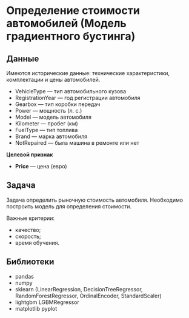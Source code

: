 # Определение стоимости автомобилей (Модель градиентного бустинга)

## Данные

Имеются исторические данные: технические характеристики, комплектации и цены автомобилей.

- VehicleType — тип автомобильного кузова
- RegistrationYear — год регистрации автомобиля
- Gearbox — тип коробки передач
- Power — мощность (л. с.)
- Model — модель автомобиля
- Kilometer — пробег (км)
- FuelType — тип топлива
- Brand — марка автомобиля
- NotRepaired — была машина в ремонте или нет

**Целевой признак**

- **Price** — цена (евро)

## Задача

Задача определить рыночную стоимость автомобиля.  Необходимо построить модель для определения стоимости.

Важные критерии:

- качество;
- скорость;
- время обучения.

## Библиотеки

- pandas
- numpy
- sklearn  (LinearRegression, DecisionTreeRegressor, RandomForestRegressor, OrdinalEncoder, StandardScaler)
- lightgbm LGBMRegressor
- matplotlib pyplot 
